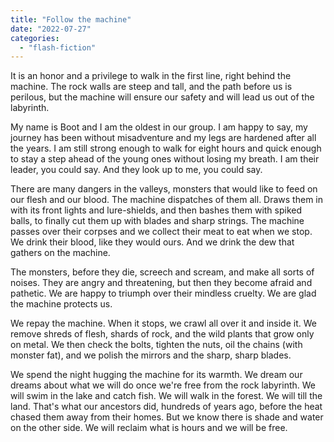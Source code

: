 ```yaml
---
title: "Follow the machine"
date: "2022-07-27"
categories: 
  - "flash-fiction"
---
```


It is an honor and a privilege to walk in the first line, right behind the machine. The rock walls are steep and tall, and the path before us is perilous, but the machine will ensure our safety and will lead us out of the labyrinth.

My name is Boot and I am the oldest in our group. I am happy to say, my journey has been without misadventure and my legs are hardened after all the years. I am still strong enough to walk for eight hours and quick enough to stay a step ahead of the young ones without losing my breath. I am their leader, you could say. And they look up to me, you could say.

There are many dangers in the valleys, monsters that would like to feed on our flesh and our blood. The machine dispatches of them all. Draws them in with its front lights and lure-shields, and then bashes them with spiked balls, to finally cut them up with blades and sharp strings. The machine passes over their corpses and we collect their meat to eat when we stop. We drink their blood, like they would ours. And we drink the dew that gathers on the machine.

The monsters, before they die, screech and scream, and make all sorts of noises. They are angry and threatening, but then they become afraid and pathetic. We are happy to triumph over their mindless cruelty. We are glad the machine protects us.

We repay the machine. When it stops, we crawl all over it and inside it. We remove shreds of flesh, shards of rock, and the wild plants that grow only on metal. We then check the bolts, tighten the nuts, oil the chains (with monster fat), and we polish the mirrors and the sharp, sharp blades.

We spend the night hugging the machine for its warmth. We dream our dreams about what we will do once we're free from the rock labyrinth. We will swim in the lake and catch fish. We will walk in the forest. We will till the land. That's what our ancestors did, hundreds of years ago, before the heat chased them away from their homes. But we know there is shade and water on the other side. We will reclaim what is hours and we will be free.
